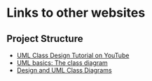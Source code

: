 # Links to other websites

## Project Structure
* [UML Class Design Tutorial on YouTube](https://www.youtube.com/watch?v=UI6lqHOVHic)
* [UML basics: The class diagram](https://www.ibm.com/developerworks/rational/library/content/RationalEdge/sep04/bell/bell-pdf.pdf)
* [Design and UML Class Diagrams](https://courses.cs.washington.edu/courses/cse403/11sp/lectures/lecture08-uml1.pdf)
